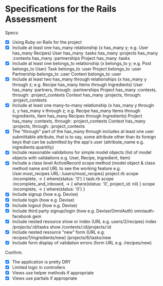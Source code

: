 # Specifications for the Rails Assessment

Specs:
- [x] Using Ruby on Rails for the project
- [x] Include at least one has_many relationship (x has_many y; e.g. User has_many Recipes) 
  User
    has_many :tasks
    has_many :projects
    has_many :contexts
    has_many :partnerships
   Project
    has_many :tasks
- [x] Include at least one belongs_to relationship (x belongs_to y; e.g. Post belongs_to User)
  Task
    belongs_to :user
  Project
    belongs_to :user
  Partnership
    belongs_to :user
  Context
    belongs_to :user
- [x] Include at least two has_many through relationships (x has_many y through z; e.g. Recipe has_many Items through Ingredients)
  User
    has_many :partners, through: :partnerships
  Project
    has_many :contexts, through: :project_contexts
  Context
    has_many :projects, through: :project_contexts
- [x] Include at least one many-to-many relationship (x has_many y through z, y has_many x through z; e.g. Recipe has_many Items through Ingredients, Item has_many Recipes through Ingredients)
  Project
    has_many :contexts, through: :project_contexts
  Context
    has_many :projects, through: :project_contexts
- [x] The "through" part of the has_many through includes at least one user submittable attribute, that is to say, some attribute other than its foreign keys that can be submitted by the app's user (attribute_name e.g. ingredients.quantity)
- [x] Include reasonable validations for simple model objects (list of model objects with validations e.g. User, Recipe, Ingredient, Item)
- [x] Include a class level ActiveRecord scope method (model object & class method name and URL to see the working feature e.g. User.most_recipes URL: /users/most_recipes)
  project.rb
    scope :incomplete, -> { where(status: '0') }
  task.rb
    scope :incomplete_and_inboxed, -> { where(status: '0', project_id: nil) }
    scope :incomplete, -> { where(status: '0') }
- [x] Include signup (how e.g. Devise)
- [x] Include login (how e.g. Devise)
- [x] Include logout (how e.g. Devise)
- [x] Include third party signup/login (how e.g. Devise/OmniAuth)
  omniauth-facebook gem
- [x] Include nested resource show or index (URL e.g. users/2/recipes)
  index
    /projects/:id/tasks
  show
    /contexts/:id/projects/:id
- [x] Include nested resource "new" form (URL e.g. recipes/1/ingredients/new)
  /projects/6/tasks/new
- [x] Include form display of validation errors (form URL e.g. /recipes/new)

Confirm:
- [x] The application is pretty DRY
- [x] Limited logic in controllers
- [x] Views use helper methods if appropriate
- [x] Views use partials if appropriate

